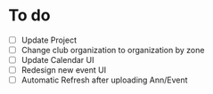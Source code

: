 # To do
- [ ] Update Project
- [ ] Change club organization to organization by zone
- [ ] Update Calendar UI
- [ ] Redesign new event UI
- [ ] Automatic Refresh after uploading Ann/Event
